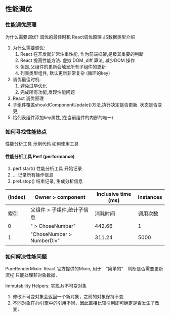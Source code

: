 ## 性能调优

### 性能调优原理

为什么需要调优?
调优的最佳时机
React调优原理
JS数据类型介绍

1. 为什么需要调优:
   1. React 在开发就非常注重性能, 作为前端框架,是极其重要的判断
   2. React 提高性能方法: 虚拟 DOM ,diff 算法, 减少DOM 操作
   3. 但是,父组件的更新会触发所有子组件的更新
   4. 列表类型组件, 默认更新非常复杂 (循环的key)
2. 调优最佳时机:
   1. 避免过早优化
   2. 完成所有功能,发现性能问题
3. React 调优原理
  1. 子组件覆盖shouldComponentUpdate()方法,执行决定是否更新. 状态是否变更,
  2. 给列表组件添加key属性,(在当前组件的内部的唯一)


### 如何寻找性能热点

性能分析工具
示例代码
如何使用工具

#### 性能分析工具 Perf (performance)

1. perf.start() 性能分析工具 开始记录
2. ... 记录所有操作信息
3. pref.stop() 结束记录, 生成分析信息


(index)   | Owner > component         | Inclusive time (ms) | Instances
----------|---------------------------|---------------------|----------
索引       | 父组件 > 子组件,统计子信息    | 消耗时间	           | 调用次数
0	        | "<root> > ChoseNumber"    | 442.66	            | 1
1	        | "ChoseNumber > NumberDiv" | 311.24              |	5000



### 如何解决性能问题

PureRenderMixin: React 官方提供的Mixin, 用于　"简单的"　判断是否需要更新流程
只能处理非对象数据．

Immutability Helpers: 实现Js不可变对象　　
1. 修改不可变对象会返回一个新对象，之前的对象保持不变
2. 不同对象在Js引擎中的引用不同，因此直接比较引用即可确定是否发生了改变．
